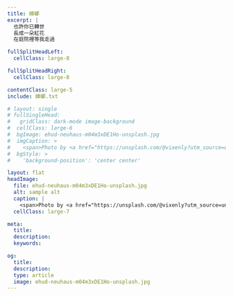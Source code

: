 ```yaml
---
title: 蟑螂
excerpt: |
  也許你已轉世
  長成一朵紅花
  在庭院裡等我走過

fullSplitHeadLeft:
  cellClass: large-8

fullSplitHeadRight:
  cellClass: large-8

contentClass: large-5
include: 蟑螂.txt

# layout: single
# fullSingleHead:
#   gridClass: dark-mode image-background
#  cellClass: large-6
#  bgImage: ehud-neuhaus-m04m3xDE1Ho-unsplash.jpg
#  imgCaption: >
#    <span>Photo by <a href="https://unsplash.com/@vixenly?utm_source=unsplash&amp;utm_medium=referral&amp;utm_content=creditCopyText">Kym MacKinnon</a> on <a href="https://unsplash.com/collections/11456707/nature?utm_source=unsplash&amp;utm_medium=referral&amp;utm_content=creditCopyText">Unsplash</a></span>
#  bgStyle: >
#    'background-position': 'center center'

layout: flat
headImage:
  file: ehud-neuhaus-m04m3xDE1Ho-unsplash.jpg
  alt: sample alt
  caption: |
    <span>Photo by <a href="https://unsplash.com/@vixenly?utm_source=unsplash&amp;utm_medium=referral&amp;utm_content=creditCopyText">Kym MacKinnon</a> on <a href="https://unsplash.com/collections/11456707/nature?utm_source=unsplash&amp;utm_medium=referral&amp;utm_content=creditCopyText">Unsplash</a></span>
  cellClass: large-7

meta:
  title:
  description:
  keywords:

og:
  title:
  description:
  type: article
  image: ehud-neuhaus-m04m3xDE1Ho-unsplash.jpg
---
```

